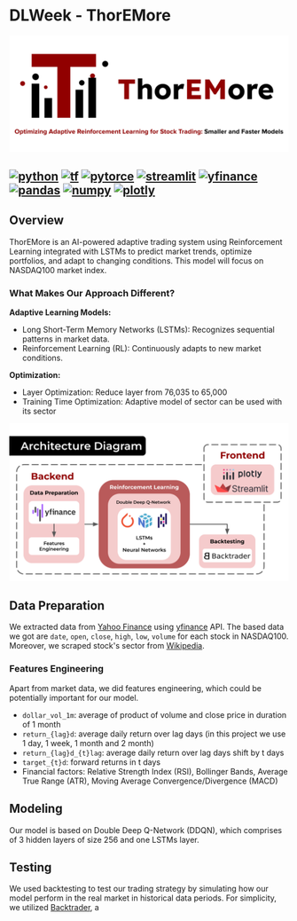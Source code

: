 # DLWeek - ThorEMore

![logo](./assets/ThorEMore.svg)

[![python](https://img.shields.io/badge/Python-FFD43B?style=for-the-badge&logo=python&logoColor=blue)](https://www.python.org/)
[![tf](https://img.shields.io/badge/TensorFlow-FF6F00?style=for-the-badge&logo=tensorflow&logoColor=white)](https://www.tensorflow.org/)
[![pytorce](https://img.shields.io/badge/PyTorch-EE4C2C?style=for-the-badge&logo=pytorch&logoColor=white)](https://pytorch.org/)
[![streamlit](https://img.shields.io/badge/Streamlit-FF4B4B?style=for-the-badge&logo=Streamlit&logoColor=white)](https://streamlit.io/)
[![yfinance](https://img.shields.io/badge/Yfinance-6001D2?style=for-the-badge&logo=&logoColor=white)](https://yfinance-python.org/)
[![pandas](https://img.shields.io/badge/Pandas-2C2D72?style=for-the-badge&logo=pandas&logoColor=white)](https://pandas.pydata.org/)
[![numpy](https://img.shields.io/badge/Numpy-777BB4?style=for-the-badge&logo=numpy&logoColor=white)](https://numpy.org/)
[![plotly](https://img.shields.io/badge/Plotly-239120?style=for-the-badge&logo=plotly&logoColor=white)](https://plotly.com/)
---
## Overview
ThorEMore is an AI-powered adaptive trading system using Reinforcement Learning integrated with LSTMs to predict market trends, optimize portfolios, and adapt to changing conditions. This model will focus on NASDAQ100 market index.

### What Makes Our Approach Different?
**Adaptive Learning Models:**
* Long Short-Term Memory Networks (LSTMs): Recognizes sequential patterns in market data.
* Reinforcement Learning (RL): Continuously adapts to new market conditions.

**Optimization:**
* Layer Optimization: Reduce layer from 76,035 to 65,000 
* Training Time Optimization: Adaptive model of sector can be used with its sector 

![Architecture Diagram](./assets/Architecture.svg)

## Data Preparation

We extracted data from [Yahoo Finance](https://finance.yahoo.com/) using [yfinance](https://yfinance-python.org/) API. The based data we got are `date`, `open`, `close`, `high`, `low`, `volume` for each stock in NASDAQ100. Moreover, we scraped stock's sector from [Wikipedia](https://en.wikipedia.org/wiki/Nasdaq-100).

### Features Engineering
Apart from market data, we did features engineering, which could be potentially important for our model.
* `dollar_vol_1m`: average of product of volume and close price in duration of 1 month 
* `return_{lag}d`: average daily return over lag days (in this project we use 1 day, 1 week, 1 month and 2 month)
* `return_{lag}d_{t}lag`: average daily return over lag days shift by t days
* `target_{t}d`: forward returns in t days
* Financial factors: Relative Strength Index (RSI), Bollinger Bands, Average True Range (ATR), Moving Average Convergence/Divergence (MACD)

## Modeling
Our model is based on Double Deep Q-Network (DDQN), which comprises of 3 hidden layers of size 256 and one LSTMs layer.

## Testing
We used backtesting to test our trading strategy by simulating how our model perform in the real market in historical data periods. For simplicity, we utilized [Backtrader](https://www.backtrader.com/), a 